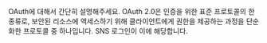 OAuth에 대해서 간단히 설명해주세요.
OAuth 2.0은 인증을 위한 표준 프로토콜의 한 종류로, 보안된 리소스에 액세스하기 위해 클라이언트에게 권한을 제공하는 과정을 단순화한 프로토콜 중 하나입니다. SNS 로그인이 이에 해당합니다.